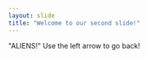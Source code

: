 ```yaml
---
layout: slide
title: "Welcome to our second slide!"
---
```

"ALIENS!"
Use the left arrow to go back!
